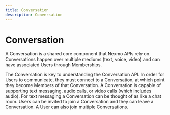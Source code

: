 ```yaml
---
title: Conversation
description: Conversation
---
```


# Conversation

A Conversation is a shared core component that Nexmo APIs rely on. Conversations happen over multiple mediums (text, voice, video) and can have associated Users through Memberships.

The Conversation is key to understanding the Conversation API. In order for Users to communicate, they must connect to a Conversation, at which point they become Members of that Conversation. A Conversation is capable of supporting text messaging, audio calls, or video calls (which includes audio). For text messaging a Conversation can be thought of as like a chat room. Users can be invited to join a Conversation and they can leave a Conversation. A User can also join multiple Conversations.

